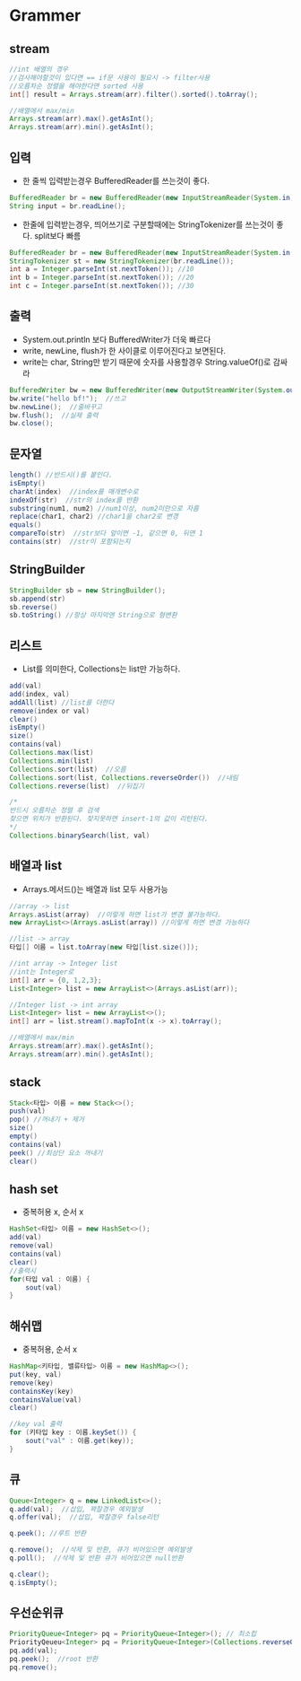 # Grammer

## stream
```java
//int 배열의 경우
//검사해야할것이 있다면 == if문 사용이 필요시 -> filter사용
//오름차순 정렬을 해야한다면 sorted 사용
int[] result = Arrays.stream(arr).filter().sorted().toArray();

//배열에서 max/min
Arrays.stream(arr).max().getAsInt();
Arrays.stream(arr).min().getAsInt();
```

## 입력
* 한 줄씩 입력받는경우 BufferedReader를 쓰는것이 좋다.
```java
BufferedReader br = new BufferedReader(new InputStreamReader(System.in));
String input = br.readLine();
```
* 한줄에 입력받는경우, 띄어쓰기로 구분할때에는 StringTokenizer를 쓰는것이 좋다. split보다 빠름
```java
BufferedReader br = new BufferedReader(new InputStreamReader(System.in());  //10 20 30
StringTokenizer st = new StringTokenizer(br.readLine());
int a = Integer.parseInt(st.nextToken()); //10
int b = Integer.parseInt(st.nextToken()); //20
int c = Integer.parseInt(st.nextToken()); //30
```

## 출력
* System.out.println 보다 BufferedWriter가 더욱 빠르다
* write, newLine, flush가 한 사이클로 이루어진다고 보면된다.
* write는 char, String만 받기 때문에 숫자를 사용할경우 String.valueOf()로 감싸라
```java
BufferedWriter bw = new BufferedWriter(new OutputStreamWriter(System.out));
bw.write("hello bf!");  //쓰고
bw.newLine();  //줄바꾸고
bw.flush();  //실제 출력
bw.close();
```

## 문자열
```java
length() //반드시()를 붙인다.
isEmpty()
charAt(index)  //index를 매개변수로
indexOf(str)  //str의 index를 반환
substring(num1, num2) //num1이상, num2미만으로 자름
replace(char1, char2) //char1을 char2로 변경
equals()
compareTo(str)  //str보다 앞이면 -1, 같으면 0, 뒤면 1
contains(str)  //str이 포함되는지
```

## StringBuilder
```java
StringBuilder sb = new StringBuilder();
sb.append(str)
sb.reverse()
sb.toString() //항상 마지막엔 String으로 형변환
```

## 리스트
* List를 의미한다, Collections는 list만 가능하다.
```java
add(val)
add(index, val)
addAll(list) //list를 더한다
remove(index or val)
clear()
isEmpty()
size()
contains(val)
Collections.max(list)
Collections.min(list)
Collections.sort(list)  //오름
Collections.sort(list, Collections.reverseOrder())  //내림
Collections.reverse(list)  //뒤집기

/*
반드시 오름차순 정렬 후 검색
찾으면 위치가 반환된다. 찾지못하면 insert-1의 값이 리턴된다.
*/
Collections.binarySearch(list, val)
```

## 배열과 list
* Arrays.메서드()는 배열과 list 모두 사용가능
```java
//array -> list
Arrays.asList(array)  //이렇게 하면 list가 변경 불가능하다.
new ArrayList<>(Arrays.asList(array)) //이렇게 하면 변경 가능하다

//list -> array
타입[] 이름 = list.toArray(new 타입[list.size()]);

//int array -> Integer list
//int는 Integer로
int[] arr = {0, 1,2,3};
List<Integer> list = new ArrayList<>(Arrays.asList(arr));

//Integer list -> int array
List<Integer> list = new ArrayList<>();
int[] arr = list.stream().mapToInt(x -> x).toArray();

//배열에서 max/min
Arrays.stream(arr).max().getAsInt();
Arrays.stream(arr).min().getAsInt();
```

## stack
```java
Stack<타입> 이름 = new Stack<>();
push(val)
pop() //꺼내기 + 제거
size()
empty()
contains(val)
peek() //최상단 요소 꺼내기
clear()
```

## hash set
* 중복허용 x, 순서 x
```java
HashSet<타입> 이름 = new HashSet<>();
add(val)
remove(val)
contains(val)
clear()
//출력시
for(타입 val : 이름) {
    sout(val)
}
```

## 해쉬맵
* 중복허용, 순서 x
```java
HashMap<키타입, 밸류타입> 이름 = new HashMap<>();
put(key, val)
remove(key)
containsKey(key)
containsValue(val)
clear()

//key val 출력
for (키타입 key : 이름.keySet()) {
    sout("val" : 이름.get(key));
}
```

## 큐
```java
Queue<Integer> q = new LinkedList<>();
q.add(val);  //삽입, 꽉찰경우 예외발생
q.offer(val);  //삽입, 꽉찰경우 false리턴

q.peek(); //루트 반환

q.remove();  //삭제 및 반환, 큐가 비어있으면 예외발생
q.poll();  //삭제 및 반환 큐가 비어있으면 null반환

q.clear();
q.isEmpty();
```

## 우선순위큐
```java
PriorityQueue<Integer> pq = PriorityQueue<Integer>(); // 최소힙
PriorityQeueu<Integer> pq = PriorityQueue<Integer>(Collections.reverseOrder()); // 최대힙
pq.add(val);
pq.peek();  //root 반환
pq.remove();
```
